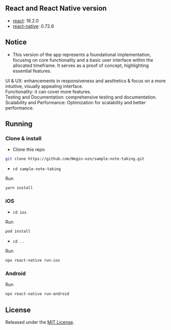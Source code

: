 ## React and React Native version

* [react](https://github.com/facebook/react): 18.2.0
* [react-native](https://github.com/facebook/react-native): 0.72.6

## Notice

* This version of the app represents a foundational implementation, focusing on core functionality and a basic user interface within the allocated timeframe. It serves as a proof of concept, highlighting essential features.

UI & UX: enhancements in responsiveness and aesthetics & focus on a more intuitive, visually appealing interface.
<br/>
Functionality: it can cover more features.
<br/>
Testing and Documentation:  comprehensive testing and documentation.
<br/>
Scalability and Performance: Optimization for scalability and better performance.

## Running

### Clone & install

* Clone this repo
```sh
git clone https://github.com/Negin-ozn/sample-note-taking.git
```
* `cd sample-note-taking`


Run
```sh
yarn install
```

### iOS

*  `cd ios`
  
Run
```sh
pod install
```
*  `cd ..`
  
Run
```sh
npx react-native run-ios
```

### Android

Run
```sh
npx react-native run-android
```

## License

Released under the [MIT License](http://opensource.org/licenses/MIT).
